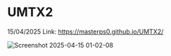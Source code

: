 # UMTX2
15/04/2025
Link: 
https://masterps0.github.io/UMTX2/



![Screenshot 2025-04-15 01-02-08](https://github.com/user-attachments/assets/c381454a-eb28-4470-84cc-bb6f25ecd525)
